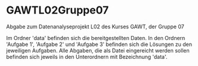 # GAWTL02Gruppe07

Abgabe zum Datenanalyseprojekt L02 des Kurses GAWT, der Gruppe 07

Im Ordner 'data' befinden sich die bereitgestellten Daten.
In den Ordnern 'Aufgabe 1', 'Aufgabe 2' und 'Aufgabe 3' befinden sich die Lösungen zu den jeweiligen Aufgaben.
Alle Abgaben, die als Datei eingereicht werden sollen befinden sich jeweils in den Unterordnern mit Bezeichnung 'data'.

